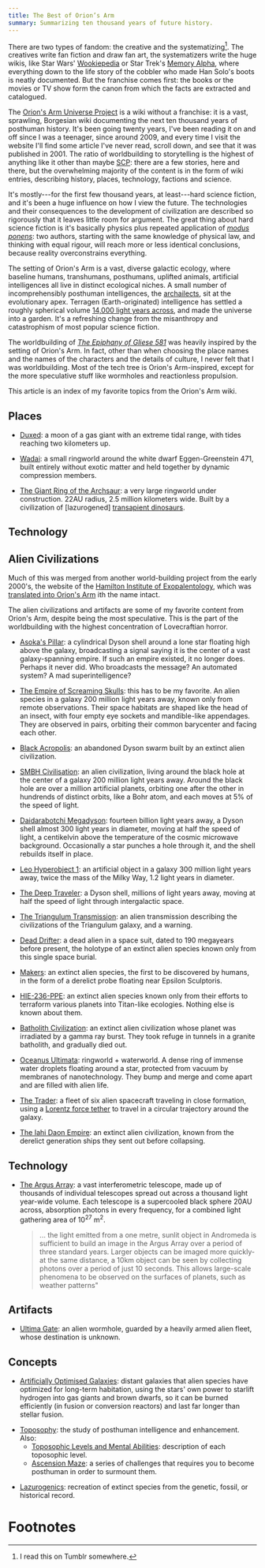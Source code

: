 ```yaml
---
title: The Best of Orion’s Arm
summary: Summarizing ten thousand years of future history.
---
```


There are two types of fandom: the creative and the systematizing[^tumblr]. The creatives write fan fiction and draw fan art, the systematizers write the huge wikis, like Star Wars' [Wookiepedia][wookie] or Star Trek's [Memory Alpha][mem], where everything down to the life story of the cobbler who made Han Solo's boots is neatly documented. But the franchise comes first: the books or the movies or TV show form the canon from which the facts are extracted and catalogued.

[wookie]: https://starwars.fandom.com/wiki/Main_Page
[mem]: https://memory-alpha.fandom.com/wiki/Portal:Main

The [Orion's Arm Universe Project][oa] is a wiki without a franchise: it is a vast, sprawling, Borgesian wiki documenting the next ten thousand years of posthuman history. It's been going twenty years, I've been reading it on and off since I was a teenager, since around 2009, and every time I visit the website I'll find some article I've never read, scroll down, and see that it was published in 2001. The ratio of worldbuilding to storytelling is the highest of anything like it other than maybe [SCP][scp]: there are a few stories, here and there, but the overwhelming majority of the content is in the form of wiki entries, describing history, places, technology, factions and science.

[oa]: https://www.orionsarm.com/
[scp]: https://scp-wiki.wikidot.com/

It's mostly---for the first few thousand years, at least---hard science fiction, and it's been a huge influence on how I view the future. The technologies and their consequences to the development of civilization are described so rigorously that it leaves little room for argument. The great thing about hard science fiction is it's basically physics plus repeated application of [_modus ponens_][mp]: two authors, starting with the same knowledge of physical law, and thinking with equal rigour, will reach more or less identical conclusions, because reality overconstrains everything.

[mp]: https://en.wikipedia.org/wiki/Modus_ponens

The setting of Orion's Arm is a vast, diverse galactic ecology, where baseline humans, transhumans, posthumans, uplifted animals, artificial intelligences all live in distinct ecological niches. A small number of incomprehensibly posthuman intelligences, the [archailects][archai], sit at the evolutionary apex. Terragen (Earth-originated) intelligence has settled a roughly spherical volume [14,000 light years across][sphere], and made the universe into a garden. It's a refreshing change from the misanthropy and catastrophism of most popular science fiction.

[archai]: https://orionsarm.com/eg-topic/492d76d2f173e_Orion%27s_Arm_-_Archailects
[sphere]: https://www.orionsarm.com/eg-article/4caf0ce9584d0

The worldbuilding of [_The Epiphany of Gliese 581_][eog581] was heavily inspired by the setting of Orion's Arm. In fact, other than when choosing the place names and the names of the characters and the details of culture, I never felt that I was worldbuilding. Most of the tech tree is Orion's Arm-inspired, except for the more speculative stuff like wormholes and reactionless propulsion.

[eog581]: https://borretti.me/fiction/eog581

This article is an index of my favorite topics from the Orion's Arm wiki.

## Places

- [Duxed][duxed]: a moon of a gas giant with an extreme tidal range, with tides reaching two kilometers up.

[duxed]: https://www.orionsarm.com/eg-article/5f01de4e81446

- [Wadai][wadai]: a small ringworld around the white dwarf Eggen-Greenstein 471, built entirely without exotic matter and held together by dynamic compression members.

[wadai]: https://orionsarm.com/eg-article/4910e5c60edcc

- [The Giant Ring of the Archsaur][greatring]: a very large ringworld under construction. 22AU radius, 2.5 million kilometers wide. Built by a civilization of [lazurogened] [transapient dinosaurs][dinos].

[greatring]: https://www.orionsarm.com/eg-article/5f25d0ba9c60c
[lazarus]: https://www.orionsarm.com/eg-article/4823993f36e02
[dinos]: https://www.orionsarm.com/eg-topic/48f802af4ffcd

## Technology

## Alien Civilizations

Much of this was merged from another world-building project from the early 2000's, the website of the [Hamilton Institute of Exopalentology][hamilton], which was [translated into Orion's Arm][hamiltonoa] ith the name intact.

[hamilton]: https://web.archive.org/web/20090730051406/http://geocities.com/Athens/Agora/8088/Exopaleontology.html
[hamiltonoa]: https://www.orionsarm.com/eg-article/49afd86e67383

The alien civilizations and artifacts are some of my favorite content from Orion's Arm, despite being the most speculative. This is the part of the worldbuilding with the highest concentration of Lovecraftian horror.

- [Asoka's Pillar][asoka]: a cylindrical Dyson shell around a lone star floating high above the galaxy, broadcasting a signal saying it is the center of a vast galaxy-spanning empire. If such an empire existed, it no longer does. Perhaps it never did. Who broadcasts the message? An automated system? A mad superintelligence?

[asoka]: https://www.orionsarm.com/eg-article/45f9afa70edf7

- [The Empire of Screaming Skulls][skulls]: this has to be my favorite. An alien species in a galaxy 200 million light years away, known only from remote observations. Their space habitats are shaped like the head of an insect, with four empty eye sockets and mandible-like appendages. They are observed in pairs, orbiting their common barycenter and facing each other.

[skulls]: https://www.orionsarm.com/eg-article/5b6c19138bd87

- [Black Acropolis][ba]: an abandoned Dyson swarm built by an extinct alien civilization.

[ba]: https://www.orionsarm.com/eg-article/48000db9a9c2f

- [SMBH Civilisation][smbh]: an alien civilization, living around the black hole at the center of a galaxy 200 million light years away. Around the black hole are over a million artificial planets, orbiting one after the other in hundrends of distinct orbits, like a Bohr atom, and each moves at 5% of the speed of light.

[smbh]: https://www.orionsarm.com/eg-article/5bab765b00ec3

- [Daidarabotchi Megadyson][mega]: fourteen billion light years away, a Dyson shell almost 300 light years in diameter, moving at half the speed of light, a centikelvin above the temperature of the cosmic microwave background. Occasionally a star punches a hole through it, and the shell rebuilds itself in place.

[mega]: https://www.orionsarm.com/eg-article/60c7ae5e7df97

- [Leo Hyperobject 1][leo]: an artificial object in a galaxy 300 million light years away, twice the mass of the Milky Way, 1.2 light years in diameter.

[leo]: https://www.orionsarm.com/eg-article/5a16e43cac9ad

- [The Deep Traveler][deep]: a Dyson shell, millions of light years away, moving at half the speed of light through intergalactic space.

[deep]: https://www.orionsarm.com/eg-article/464790150c74d

- [The Triangulum Transmission][triang]: an alien transmission describing the civilizations of the Triangulum galaxy, and a warning.

[triang]: https://www.orionsarm.com/eg-article/4802acd634205

- [Dead Drifter][dead]: a dead alien in a space suit, dated to 190 megayears before present, the holotype of an extinct alien species known only from this single space burial.

[dead]: https://www.orionsarm.com/eg-article/56d431838762d

- [Makers][makers]: an extinct alien species, the first to be discovered by humans, in the form of a derelict probe floating near Epsilon Sculptoris.

[makers]: https://www.orionsarm.com/eg-article/4b6d2e7446c5a

- [HIE-236-PPE][khitai]: an extinct alien species known only from their efforts to terraform various planets into Titan-like ecologies. Nothing else is known about them.

[khitai]: https://www.orionsarm.com/eg-article/4a646e52ca80b

- [Batholith Civilization][bath]: an extinct alien civilization whose planet was irradiated by a gamma ray burst. They took refuge in tunnels in a granite batholith, and gradually died out.

[bath]: https://www.orionsarm.com/eg-article/4f43b87a30aae

- [Oceanus Ultimata][ocean]: ringworld + waterworld. A dense ring of immense water droplets floating around a star, protected from vacuum by membranes of nanotechnology. They bump and merge and come apart and are filled with alien life.

[ocean]: https://www.orionsarm.com/eg-article/490b3010a681a

- [The Trader][trader]: a fleet of six alien spacecraft traveling in close formation, using a [Lorentz force tether][tether] to travel in a circular trajectory around the galaxy.

[trader]: https://www.orionsarm.com/eg-article/6081c62077b9a
[tether]: https://en.wikipedia.org/wiki/Electrodynamic_tether

- [The Iahi Daon Empire][iahi]: an extinct alien civilization, known from the derelict generation ships they sent out before collapsing.

[iahi]: https://www.orionsarm.com/eg-article/48fa48fb5a4ae

## Technology

- [The Argus Array][argus]: a vast interferometric telescope, made up of thousands of individual telescopes spread out across a thousand light year-wide volume. Each telescope is a supercooled black sphere 20AU across, absorption photons in every frequency, for a combined light gathering area of 10<sup>27</sup> m<sup>2</sup>.

  >... the light emitted from a one metre, sunlit object in Andromeda is sufficient to build an image in the Argus Array over a period of three standard years. Larger objects can be imaged more quickly- at the same distance, a 10km object can be seen by collecting photons over a period of just 10 seconds. This allows large-scale phenomena to be observed on the surfaces of planets, such as weather patterns"

[argus]: https://www.orionsarm.com/eg-article/45f97a51dbf24

## Artifacts

- [Ultima Gate][gate]: an alien wormhole, guarded by a heavily armed alien fleet, whose destination is unknown.

[gate]: https://www.orionsarm.com/eg-article/5512b02a06dd9

## Concepts

- [Artificially Optimised Galaxies][artgal]: distant galaxies that alien species have optimized for long-term habitation, using the stars' own power to starlift hydrogen into gas giants and brown dwarfs, so it can be burned efficiently (in fusion or conversion reactors) and last far longer than stellar fusion.

[artgal]: https://www.orionsarm.com/eg-article/552d31f1832b6

- [Toposophy][topos]: the study of posthuman intelligence and enhancement. Also:
  - [Toposophic Levels and Mental Abilities][topolevel]: description of each toposophic level.
  - [Ascension Maze][maze]: a series of challenges that requires you to become posthuman in order to surmount them.

[topos]: https://www.orionsarm.com/eg-topic/45b3daabb2329
[topolevel]: https://www.orionsarm.com/eg-article/4b9f2a844034a
[maze]: https://www.orionsarm.com/eg-article/47fae3883cbbe

- [Lazurogenics][lazarus]: recreation of extinct species from the genetic, fossil, or historical record.

# Footnotes

[^tumblr]:
    I read this on Tumblr somewhere.